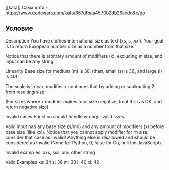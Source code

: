 [[kata]]
Сама ката - https://www.codewars.com/kata/667dfbaa4570b2db26aedc8c/go

## Условие

Description
You have clothes international size as text (xs, s, xxl).
Your goal is to return European number size as a number from that size.

Notice that there is arbitrary amount of modifiers (x), excluding m size, and input can be any string.

Linearity
Base size for medium (m) is 38.
(then, small (s) is 36, and large (l) is 40)

The scale is linear; modifier x continues that by adding or subtracting 2 from resulting size.

(For sizes where x modifier makes total size negative, treat that as OK, and return negative size)

Invalid cases
Function should handle wrong/invalid sizes.

Valid input has any base size (s/m/l) and any amount of modifiers (x) before base size (like xxl).
Notice that you cannot apply modifier for m size, consider that case as invalid!
Anything else is disallowed and should be considered as invalid (None for Python, 0, false for Go, null for JavaScript).

Invalid examples: xxx, sss, xm, other string

Valid Examples
xs: 34
s: 36
m: 38
l: 40
xl: 42